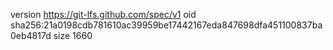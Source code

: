 version https://git-lfs.github.com/spec/v1
oid sha256:21a0198cdb781610ac39959be17442167eda847698dfa451100837ba0eb4817d
size 1660
